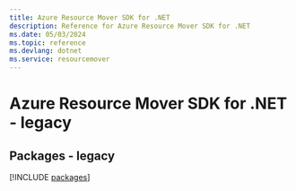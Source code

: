 ```yaml
---
title: Azure Resource Mover SDK for .NET
description: Reference for Azure Resource Mover SDK for .NET
ms.date: 05/03/2024
ms.topic: reference
ms.devlang: dotnet
ms.service: resourcemover
---
```

# Azure Resource Mover SDK for .NET - legacy
## Packages - legacy
[!INCLUDE [packages](resource-mover-index.md)]